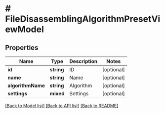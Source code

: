 # # FileDisassemblingAlgorithmPresetViewModel

## Properties

Name | Type | Description | Notes
------------ | ------------- | ------------- | -------------
**id** | **string** | ID | [optional]
**name** | **string** | Name | [optional]
**algorithmName** | **string** | Algorithm | [optional]
**settings** | **mixed** | Settings | [optional]

[[Back to Model list]](../../README.md#models) [[Back to API list]](../../README.md#endpoints) [[Back to README]](../../README.md)
